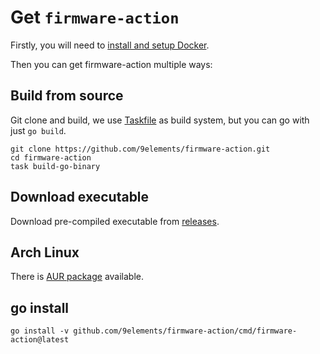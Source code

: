 # Get `firmware-action`

Firstly, you will need to [install and setup Docker](https://docs.docker.com/engine/install/).

Then you can get firmware-action multiple ways:

## Build from source
Git clone and build, we use [Taskfile](https://taskfile.dev/) as build system, but you can go with just `go build`.
```
git clone https://github.com/9elements/firmware-action.git
cd firmware-action
task build-go-binary
```

## Download executable
Download pre-compiled executable from [releases](https://github.com/9elements/firmware-action/releases).

## Arch Linux
There is [AUR package](https://aur.archlinux.org/packages/firmware-action) available.

## go install
```
go install -v github.com/9elements/firmware-action/cmd/firmware-action@latest
```
